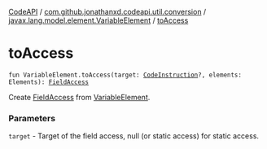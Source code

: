 [CodeAPI](../../index.md) / [com.github.jonathanxd.codeapi.util.conversion](../index.md) / [javax.lang.model.element.VariableElement](index.md) / [toAccess](.)

# toAccess

`fun VariableElement.toAccess(target: `[`CodeInstruction`](../../com.github.jonathanxd.codeapi/-code-instruction.md)`?, elements: Elements): `[`FieldAccess`](../../com.github.jonathanxd.codeapi.base/-field-access/index.md)

Create [FieldAccess](../../com.github.jonathanxd.codeapi.base/-field-access/index.md) from [VariableElement](#).

### Parameters

`target` - Target of the field access, null (or static access) for static access.